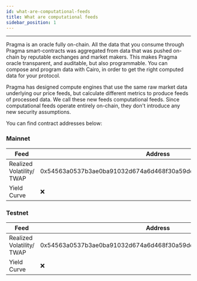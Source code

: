 ```yaml
---
id: what-are-computational-feeds
title: What are computational feeds
sidebar_position: 1
---
```


---

Pragma is an oracle fully on-chain. All the data that you consume through Pragma smart-contracts was aggregated from data that was pushed on-chain by reputable exchanges and market makers. This makes Pragma oracle transparent, and auditable, but also programmable. You can compose and program data with Cairo, in order to get the right computed data for your protocol.

Pragma has designed compute engines that use the same raw market data underlying our price feeds, but calculate different metrics to produce feeds of processed data. We call these new feeds computational feeds. Since computational feeds operate entirely on-chain, they don't introduce any new security assumptions.

You can find contract addresses below:

### Mainnet

| Feed                      | Address                                                           | Explorer                                                                                                                                                                                                                                                            |
| ------------------------- | ----------------------------------------------------------------- | ------------------------------------------------------------------------------------------------------------------------------------------------------------------------------------------------------------------------------------------------------------------- |
| Realized Volatility/ TWAP | 0x54563a0537b3ae0ba91032d674a6d468f30a59dc4deb8f0dce4e642b94be15c | [Starkscan](https://sepolia.starkscan.co/contract/0x54563a0537b3ae0ba91032d674a6d468f30a59dc4deb8f0dce4e642b94be15c#read-contract) [Voyager](https://sepolia.voyager.online/contract/0x54563a0537b3ae0ba91032d674a6d468f30a59dc4deb8f0dce4e642b94be15c#readContract) |
| Yield Curve               | ❌                                                                 | [Starkscan](https://sepolia.starkscan.co/contract/x#read-contract) [Voyager](https://sepolia.voyager.online/contract/x#readContract)                                                                                                                                 |

### Testnet

| Feed                      | Address                                                           | Explorer                                                                                                                                                                                                                                                            |
| ------------------------- | ----------------------------------------------------------------- | ------------------------------------------------------------------------------------------------------------------------------------------------------------------------------------------------------------------------------------------------------------------- |
| Realized Volatility/ TWAP | 0x54563a0537b3ae0ba91032d674a6d468f30a59dc4deb8f0dce4e642b94be15c | [Starkscan](https://testnet.starkscan.co/contract/0x54563a0537b3ae0ba91032d674a6d468f30a59dc4deb8f0dce4e642b94be15c#read-contract) [Voyager](https://sepolia.voyager.online/contract/0x54563a0537b3ae0ba91032d674a6d468f30a59dc4deb8f0dce4e642b94be15c#readContract) |
| Yield Curve               | ❌                                                                 | [Starkscan](https://testnet.starkscan.co/contract/x#read-contract) [Voyager](https://sepolia.voyager.online/contract/x#readContract)                                                                                                                                 |
